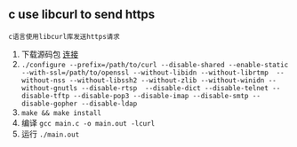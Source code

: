 ## c use libcurl to send https
`c语言使用libcurl库发送https请求`

1. 下载源码包 [连接](https://curl.haxx.se/download/)
2. `./configure --prefix=/path/to/curl --disable-shared --enable-static --with-ssl=/path/to/openssl --without-libidn --without-librtmp  --without-nss --without-libssh2 --without-zlib --without-winidn --without-gnutls --disable-rtsp  --disable-dict --disable-telnet --disable-tftp --disable-pop3 --disable-imap --disable-smtp --disable-gopher --disable-ldap`
3. `make && make install`
4. 编译 `gcc main.c -o main.out -lcurl`
5. 运行 `./main.out`